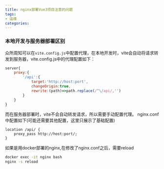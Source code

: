 ```yaml
---
title: nginx部署Vue3项目注意的问题
tags: 
- 运维
categories: 
---
```

### 本地开发与服务器部署区别
众所周知可以在`vite.config.js`中配置代理，在本地开发时，vite会自动将请求转发到服务器，vite.config.js中的代理配置如下：
```js
server{
    proxy:{
        '/api':{
            target:'http://host:port',
            changeOrigin:true,
            rewrite:(path)=>path.replace(/^\/api/,'')
        }
    }
}
```

而在服务器部署时，vite不会自动转发请求，所以需要手动配置代理。
nginx.conf中配置如下(可能还需要其他配置，这里只展示了基础配置)
```nginx
location /api/ {
    proxy_pass http://host:port/;
}
```

如果是用docker部署的nginx,在修改了nginx.conf之后，需要reload
```bash
docker exec -it nginx bash
nginx -s reload
```

